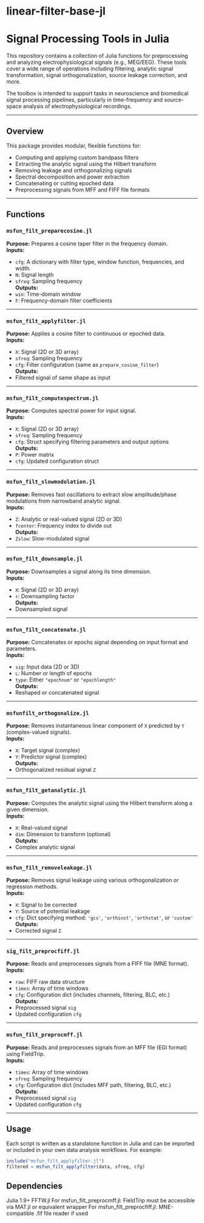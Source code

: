 # linear-filter-base-jl

# Signal Processing Tools in Julia

This repository contains a collection of Julia functions for preprocessing and analyzing electrophysiological signals (e.g., MEG/EEG). These tools cover a wide range of operations including filtering, analytic signal transformation, signal orthogonalization, source leakage correction, and more.

The toolbox is intended to support tasks in neuroscience and biomedical signal processing pipelines, particularly in time-frequency and source-space analysis of electrophysiological recordings.

---
## Overview

This package provides modular, flexible functions for:
- Computing and applying custom bandpass filters
- Extracting the analytic signal using the Hilbert transform
- Removing leakage and orthogonalizing signals
- Spectral decomposition and power extraction
- Concatenating or cutting epoched data
- Preprocessing signals from MFF and FIFF file formats

---

## Functions

### `msfun_filt_preparecosine.jl`
**Purpose:** Prepares a cosine taper filter in the frequency domain.  
**Inputs:** 
- `cfg`: A dictionary with filter type, window function, frequencies, and width.
- `N`: Signal length
- `sfreq`: Sampling frequency  
**Outputs:** 
- `win`: Time-domain window
- `F`: Frequency-domain filter coefficients

---

### `msfun_filt_applyfilter.jl`
**Purpose:** Applies a cosine filter to continuous or epoched data.  
**Inputs:** 
- `X`: Signal (2D or 3D array)
- `sfreq`: Sampling frequency
- `cfg`: Filter configuration (same as `prepare_cosine_filter`)  
**Outputs:** 
- Filtered signal of same shape as input

---

### `msfun_filt_computespectrum.jl`
**Purpose:** Computes spectral power for input signal.  
**Inputs:** 
- `X`: Signal (2D or 3D array)
- `sfreq`: Sampling frequency
- `cfg`: Struct specifying filtering parameters and output options  
**Outputs:** 
- `P`: Power matrix
- `cfg`: Updated configuration struct

---

### `msfun_filt_slowmodulation.jl`
**Purpose:** Removes fast oscillations to extract slow amplitude/phase modulations from narrowband analytic signal.  
**Inputs:** 
- `Z`: Analytic or real-valued signal (2D or 3D)
- `fcenter`: Frequency index to divide out  
**Outputs:** 
- `Zslow`: Slow-modulated signal

---

### `msfun_filt_downsample.jl`
**Purpose:** Downsamples a signal along its time dimension.  
**Inputs:** 
- `X`: Signal (2D or 3D array)
- `r`: Downsampling factor  
**Outputs:** 
- Downsampled signal

---

### `msfun_filt_concatenate.jl`
**Purpose:** Concatenates or epochs signal depending on input format and parameters.  
**Inputs:** 
- `sig`: Input data (2D or 3D)
- `L`: Number or length of epochs
- `type`: Either `"epochnum"` or `"epochlength"`  
**Outputs:** 
- Reshaped or concatenated signal

---

### `msfunfilt_orthogonalize.jl`
**Purpose:** Removes instantaneous linear component of `X` predicted by `Y` (complex-valued signals).  
**Inputs:** 
- `X`: Target signal (complex)
- `Y`: Predictor signal (complex)  
**Outputs:** 
- Orthogonalized residual signal `Z`

---

### `msfun_filt_getanalytic.jl`
**Purpose:** Computes the analytic signal using the Hilbert transform along a given dimension.  
**Inputs:** 
- `X`: Real-valued signal
- `dim`: Dimension to transform (optional)  
**Outputs:** 
- Complex analytic signal

---

### `msfun_filt_removeleakage.jl`
**Purpose:** Removes signal leakage using various orthogonalization or regression methods.  
**Inputs:** 
- `X`: Signal to be corrected
- `Y`: Source of potential leakage
- `cfg`: Dict specifying method: `'gcs'`, `'orthinst'`, `'orthstat'`, or `'custom'`  
**Outputs:** 
- Corrected signal `Z`

---

### `sig_filt_preprocfiff.jl`
**Purpose:** Reads and preprocesses signals from a FIFF file (MNE format).  
**Inputs:** 
- `raw`: FIFF raw data structure
- `times`: Array of time windows
- `cfg`: Configuration dict (includes channels, filtering, BLC, etc.)  
**Outputs:** 
- Preprocessed signal `sig`
- Updated configuration `cfg`

---

### `msfun_filt_preprocmff.jl`
**Purpose:** Reads and preprocesses signals from an MFF file (EGI format) using FieldTrip.  
**Inputs:** 
- `times`: Array of time windows
- `sfreq`: Sampling frequency
- `cfg`: Configuration dict (includes MFF path, filtering, BLC, etc.)  
**Outputs:** 
- Preprocessed signal `sig`
- Updated configuration `cfg`

---

## Usage

Each script is written as a standalone function in Julia and can be imported or included in your own data analysis workflows. For example:

```julia
include("msfun_filt_applyfilter.jl")
filtered = msfun_filt_applyfilter(data, sfreq, cfg)
```

## Dependencies
Julia 1.9+
FFTW.jl
For msfun_filt_preprocmff.jl: FieldTrip must be accessible via MAT.jl or equivalent wrapper
For msfun_filt_preprocfiff.jl: MNE-compatible .fif file reader if used
